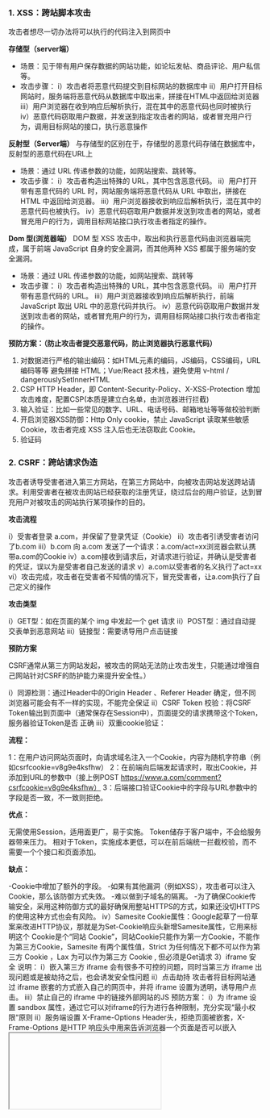 ### 1. XSS：跨站脚本攻击
攻击者想尽一切办法将可以执行的代码注入到网页中

**存储型（server端）**
- 场景：见于带有用户保存数据的网站功能，如论坛发帖、商品评论、用户私信等。
- 攻击步骤：
  i）攻击者将恶意代码提交到目标网站的数据库中
  ii）用户打开目标网站时，服务端将恶意代码从数据库中取出来，拼接在HTML中返回给浏览器
  iii）用户浏览器在收到响应后解析执行，混在其中的恶意代码也同时被执行
  iv）恶意代码窃取用户数据，并发送到指定攻击者的网站，或者冒充用户行为，调用目标网站的接口，执行恶意操作
  
**反射型（Server端）**
与存储型的区别在于，存储型的恶意代码存储在数据库中，反射型的恶意代码在URL上

- 场景：通过 URL 传递参数的功能，如网站搜索、跳转等。
- 攻击步骤：
  i）攻击者构造出特殊的 URL，其中包含恶意代码。
  ii）用户打开带有恶意代码的 URL 时，网站服务端将恶意代码从 URL 中取出，拼接在 HTML 中返回给浏览器。
  iii）用户浏览器接收到响应后解析执行，混在其中的恶意代码也被执行。
  iv）恶意代码窃取用户数据并发送到攻击者的网站，或者冒充用户的行为，调用目标网站接口执行攻击者指定的操作。
  
**Dom 型(浏览器端）**
DOM 型 XSS 攻击中，取出和执行恶意代码由浏览器端完成，属于前端 JavaScript 自身的安全漏洞，而其他两种 XSS 都属于服务端的安全漏洞。

- 场景：通过 URL 传递参数的功能，如网站搜索、跳转等
- 攻击步骤：
  i）攻击者构造出特殊的 URL，其中包含恶意代码。
  ii）用户打开带有恶意代码的 URL。
  iii）用户浏览器接收到响应后解析执行，前端 JavaScript 取出 URL 中的恶意代码并执行。
  iv）恶意代码窃取用户数据并发送到攻击者的网站，或者冒充用户的行为，调用目标网站接口执行攻击者指定的操作。

**预防方案：（防止攻击者提交恶意代码，防止浏览器执行恶意代码）**
  1. 对数据进行严格的输出编码：如HTML元素的编码，JS编码，CSS编码，URL编码等等
  避免拼接 HTML；Vue/React 技术栈，避免使用 v-html / dangerouslySetInnerHTML
  2. CSP HTTP Header，即 Content-Security-Policy、X-XSS-Protection
  增加攻击难度，配置CSP(本质是建立白名单，由浏览器进行拦截)
  3. 输入验证：比如一些常见的数字、URL、电话号码、邮箱地址等等做校验判断
  4. 开启浏览器XSS防御：Http Only cookie，禁止 JavaScript 读取某些敏感 Cookie，攻击者完成 XSS 注入后也无法窃取此 Cookie。
  5. 验证码
  
### 2. CSRF：跨站请求伪造
攻击者诱导受害者进入第三方网站，在第三方网站中，向被攻击网站发送跨站请求。利用受害者在被攻击网站已经获取的注册凭证，绕过后台的用户验证，达到冒充用户对被攻击的网站执行某项操作的目的。

**攻击流程**

  i）受害者登录 a.com，并保留了登录凭证（Cookie）
  ii）攻击者引诱受害者访问了b.com
  iii）b.com 向 a.com 发送了一个请求：a.com/act=xx浏览器会默认携带a.com的Cookie
  iv）a.com接收到请求后，对请求进行验证，并确认是受害者的凭证，误以为是受害者自己发送的请求
  v）a.com以受害者的名义执行了act=xx
  vi）攻击完成，攻击者在受害者不知情的情况下，冒充受害者，让a.com执行了自己定义的操作
  
**攻击类型**

  i）GET型：如在页面的某个 img 中发起一个 get 请求
  ii）POST型：通过自动提交表单到恶意网站
  iii）链接型：需要诱导用户点击链接
  
**预防方案**

CSRF通常从第三方网站发起，被攻击的网站无法防止攻击发生，只能通过增强自己网站针对CSRF的防护能力来提升安全性。）

  i）同源检测：通过Header中的Origin Header 、Referer Header 确定，但不同浏览器可能会有不一样的实现，不能完全保证
  ii）CSRF Token 校验：将CSRF Token输出到页面中（通常保存在Session中），页面提交的请求携带这个Token，服务器验证Token是否
  正确
  iii）双重cookie验证：

**流程：**

  1：在用户访问网站页面时，向请求域名注入一个Cookie，内容为随机字符串（例如csrfcookie=v8g9e4ksfhw）
  2：在前端向后端发起请求时，取出Cookie，并添加到URL的参数中（接上例POST https://www.a.com/comment?csrfcookie=v8g9e4ksfhw）
  3：后端接口验证Cookie中的字段与URL参数中的字段是否一致，不一致则拒绝。
  
**优点：**

  无需使用Session，适用面更广，易于实施。
  Token储存于客户端中，不会给服务器带来压力。
  相对于Token，实施成本更低，可以在前后端统一拦截校验，而不需要一个个接口和页面添加。
  
**缺点：**

-Cookie中增加了额外的字段。
-如果有其他漏洞（例如XSS），攻击者可以注入Cookie，那么该防御方式失效。
-难以做到子域名的隔离。
-为了确保Cookie传输安全，采用这种防御方式的最好确保用整站HTTPS的方式，如果还没切HTTPS的使用这种方式也会有风险。
iv）Samesite Cookie属性：Google起草了一份草案来改进HTTP协议，那就是为Set-Cookie响应头新增Samesite属性，它用来标明这个 Cookie是个“同站 Cookie”，同站Cookie只能作为第一方Cookie，不能作为第三方Cookie，Samesite 有两个属性值，Strict 为任何情况下都不可以作为第三方 Cookie ，Lax 为可以作为第三方 Cookie , 但必须是Get请求
3）iframe 安全
说明：
i）嵌入第三方 iframe 会有很多不可控的问题，同时当第三方 iframe 出现问题或是被劫持之后，也会诱发安全性问题
ii）点击劫持
攻击者将目标网站通过 iframe 嵌套的方式嵌入自己的网页中，并将 iframe 设置为透明，诱导用户点击。
iii）禁止自己的 iframe 中的链接外部网站的JS
预防方案：
i）为 iframe 设置 sandbox 属性，通过它可以对iframe的行为进行各种限制，充分实现“最小权限“原则
ii）服务端设置 X-Frame-Options Header头，拒绝页面被嵌套，X-Frame-Options 是HTTP 响应头中用来告诉浏览器一个页面是否可以嵌入 <iframe> 中
eg.X-Frame-Options: SAMEORIGIN
SAMEORIGIN: iframe 页面的地址只能为同源域名下的页面
ALLOW-FROM: 可以嵌套在指定来源的 iframe 里
DENY: 当前页面不能被嵌套在 iframe 里
iii）设置 CSP 即 Content-Security-Policy 请求头
iv）减少对 iframe 的使用
4）错误的内容推断
说明：
文件上传类型校验失败后，导致恶意的JS文件上传后，浏览器 Content-Type Header 的默认解析为可执行的 JS 文件

**预防方案：**
设置 X-Content-Type-Options 头

5）第三方依赖包
减少对第三方依赖包的使用，如之前 npm 的包如：event-stream 被爆出恶意攻击数字货币；

6）HTTPS
描述：
黑客可以利用SSL Stripping这种攻击手段，强制让HTTPS降级回HTTP，从而继续进行中间人攻击。

预防方案：
使用HSTS（HTTP Strict Transport Security），它通过下面这个HTTP Header以及一个预加载的清单，来告知浏览器和网站进行通信的时候强制性的使用HTTPS，而不是通过明文的HTTP进行通信。这里的“强制性”表现为浏览器无论在何种情况下都直接向务器端发起HTTPS请求，而不再像以往那样从HTTP跳转到HTTPS。另外，当遇到证书或者链接不安全的时候，则首先警告用户，并且不再
用户选择是否继续进行不安全的通信。

7）本地存储数据
避免重要的用户信息存在浏览器缓存中

8）静态资源完整性校验
描述
使用 内容分发网络 (CDNs) 在多个站点之间共享脚本和样式表等文件可以提高站点性能并节省带宽。然而，使用CDN也存在风险，如果攻击者获得对 CDN 的控制权，则可以将任意恶意内容注入到 CDN 上的文件中 （或完全替换掉文件），因此可能潜在地攻击所有从该 CDN 获取文件的站点。

预防方案
将使用 base64 编码过后的文件哈希值写入你所引用的 <script> 或 标签的 integrity 属性值中即可启用子资源完整性能。

9）网络劫持
描述：
DNS劫持（涉嫌违法）：修改运行商的 DNS 记录，重定向到其他网站。DNS 劫持是违法的行为，目前 DNS 劫持已被监管，现在很少见 DNS 劫持
HTTP劫持：前提有 HTTP 请求。因 HTTP 是明文传输，运营商便可借机修改 HTTP 响应内容（如加广告）。
预防方案
全站 HTTPS

10）中间人攻击：
中间人攻击（Man-in-the-middle attack, MITM），指攻击者与通讯的两端分别创建独立的联系，并交换其所收到的数据，使通讯的两端认为他们正在通过一个私密的连接与对方直接对话，但事实上整个会话都被攻击者窃听、篡改甚至完全控制。没有进行严格的证书校验是中间人攻击着手点。目前大多数加密协议都提供了一些特殊认证方法以阻止中间人攻击。如 SSL （安全套接字层）协议可以验证参与通讯的用户的证书是否有权威、受信任的数字证书认证机构颁发，并且能执行双向身份认证。攻击场景如用户在一个未加密的 WiFi下访问网站。在中间人攻击中，攻击者可以拦截通讯双方的通话并插入新的内容。

场景
i）在一个未加密的Wi-Fi 无线接入点的接受范围内的中间人攻击者，可以将自己作为一个中间人插入这个网络
ii）Fiddler / Charles （花瓶）代理工具
iii）12306 之前的自己证书
过程
i）客户端发送请求到服务端，请求被中间人截获
ii）服务器向客户端发送公钥
iii）中间人截获公钥，保留在自己手上。然后自己生成一个【伪造的】公钥，发给客户端
iv）客户端收到伪造的公钥后，生成加密hash值发给服务器
v）中间人获得加密hash值，用自己的私钥解密获得真秘钥,同时生成假的加密hash值，发给服务器
vi）服务器用私钥解密获得假密钥,然后加密数据传输给客户端
使用抓包工具fiddle来进行举例说明
首先通过一些途径在客户端安装证书
然后客户端发送连接请求，fiddle在中间截取请求，并返回自己伪造的证书
客户端已经安装了攻击者的根证书，所以验证通过
客户端就会正常和fiddle进行通信，把fiddle当作正确的服务器
同时fiddle会跟原有的服务器进行通信，获取数据以及加密的密钥，去解密密钥
常见攻击方式
嗅探：嗅探是一种用来捕获流进和流出的网络数据包的技术，就好像是监听电话一样。比如：抓包工具
数据包注入：在这种，攻击者会将恶意数据包注入到常规数据中的，因为这些恶意数据包是在正常的数据包里面的，用户和系统都很难发现这个内容。
会话劫持：当我们进行一个网站的登录的时候到退出登录这个时候，会产生一个会话，这个会话是攻击者用来攻击的首要目标，因为这个会话，包含了用户大量的数据和私密信息。
SSL剥离：HTTPS是通过SSL/TLS进行加密过的，在SSL剥离攻击中，会使SSL/TLS连接断开，让受保护的HTTPS，变成不受
保护的HTTP（这对于网站非常致命）
DNS欺骗，攻击者往往通过入侵到DNS服务器，或者篡改用户本地hosts文件，然后去劫持用户发送的请求，然后转发到攻击者想要转发到的服务器
ARP欺骗，ARP(address resolution protocol)地址解析协议，攻击者利用APR的漏洞，用当前局域网之间的一台服务器，来冒充客户端想要请求的服务端，向客户端发送自己的MAC地址，客户端无从得到真正的主机的MAC地址，所以，他会把这个地址当作真正
的主机来进行通信，将MAC存入ARP缓存表。
代理服务器
预防方案：
i）用可信的第三方CA厂商
ii）不下载未知来源的证书，不要去下载一些不安全的文件
iii）确认你访问的URL是HTTPS的，确保网站使用了SSL，确保禁用一些不安全的SSL，只开启：TLS1.1，TLS1.2
iv）不要使用公用网络发送一些敏感的信息
v）不要去点击一些不安全的连接或者恶意链接或邮件信息
11）sql 注入
描述
就是通过把SQL命令插入到Web表单递交或输入域名或页面请求的查询字符串，最终达到欺骗数据库服务器执行恶意的SQL命令,从而达到和服务器
进行直接的交互

预防方案：
i）后台进行输入验证，对敏感字符过滤。
ii）使用参数化查询，能避免拼接SQL，就不要拼接SQL语句。
12）前端数据安全：
描述
反爬虫。如猫眼电影、天眼查等等，以数据内容为核心资产的企业

预防方案：
i）font-face拼接方式：猫眼电影、天眼查
ii）background 拼接：美团
iii）伪元素隐藏：汽车之家
iv）元素定位覆盖式：去哪儿
v）iframe 异步加载：网易云音乐
13）其他建议
i）定期请第三方机构做安全性测试，漏洞扫描
ii）使用第三方开源库做上线前的安全测试，可以考虑融合到CI中
iii）code review 保证代码质量
iv）默认项目中设置对应的 Header 请求头，如 X-XSS-Protection、 X-Content-Type-Options 、X-Frame-Options Header、Content-Security-Policy 等等
v）对第三方包和库做检测：NSP(Node Security Platform)，Snyk
